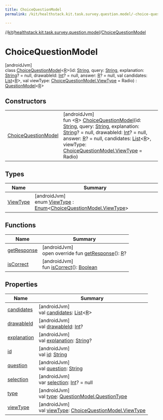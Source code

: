 ```yaml
---
title: ChoiceQuestionModel
permalink: /kit/healthstack.kit.task.survey.question.model/-choice-question-model/index.html

---
```

//[kit](/kit.html)/[healthstack.kit.task.survey.question.model](../index.html)/[ChoiceQuestionModel](index.html)



# ChoiceQuestionModel



[androidJvm]\
class [ChoiceQuestionModel](index.html)&lt;[R](index.html)&gt;(id: [String](https://kotlinlang.org/api/latest/jvm/stdlib/kotlin/-string/index.html), query: [String](https://kotlinlang.org/api/latest/jvm/stdlib/kotlin/-string/index.html), explanation: [String](https://kotlinlang.org/api/latest/jvm/stdlib/kotlin/-string/index.html)? = null, drawableId: [Int](https://kotlinlang.org/api/latest/jvm/stdlib/kotlin/-int/index.html)? = null, answer: [R](index.html)? = null, val candidates: [List](https://kotlinlang.org/api/latest/jvm/stdlib/kotlin.collections/-list/index.html)&lt;[R](index.html)&gt;, val viewType: [ChoiceQuestionModel.ViewType](-view-type/index.html) = Radio) : [QuestionModel](../-question-model/index.html)&lt;[R](index.html)&gt;



## Constructors


| | |
|---|---|
| [ChoiceQuestionModel](-choice-question-model.html) | [androidJvm]<br>fun &lt;[R](index.html)&gt; [ChoiceQuestionModel](-choice-question-model.html)(id: [String](https://kotlinlang.org/api/latest/jvm/stdlib/kotlin/-string/index.html), query: [String](https://kotlinlang.org/api/latest/jvm/stdlib/kotlin/-string/index.html), explanation: [String](https://kotlinlang.org/api/latest/jvm/stdlib/kotlin/-string/index.html)? = null, drawableId: [Int](https://kotlinlang.org/api/latest/jvm/stdlib/kotlin/-int/index.html)? = null, answer: [R](index.html)? = null, candidates: [List](https://kotlinlang.org/api/latest/jvm/stdlib/kotlin.collections/-list/index.html)&lt;[R](index.html)&gt;, viewType: [ChoiceQuestionModel.ViewType](-view-type/index.html) = Radio) |


## Types


| Name | Summary |
|---|---|
| [ViewType](-view-type/index.html) | [androidJvm]<br>enum [ViewType](-view-type/index.html) : [Enum](https://kotlinlang.org/api/latest/jvm/stdlib/kotlin/-enum/index.html)&lt;[ChoiceQuestionModel.ViewType](-view-type/index.html)&gt; |


## Functions


| Name | Summary |
|---|---|
| [getResponse](get-response.html) | [androidJvm]<br>open override fun [getResponse](get-response.html)(): [R](index.html)? |
| [isCorrect](../-question-model/is-correct.html) | [androidJvm]<br>fun [isCorrect](../-question-model/is-correct.html)(): [Boolean](https://kotlinlang.org/api/latest/jvm/stdlib/kotlin/-boolean/index.html) |


## Properties


| Name | Summary |
|---|---|
| [candidates](candidates.html) | [androidJvm]<br>val [candidates](candidates.html): [List](https://kotlinlang.org/api/latest/jvm/stdlib/kotlin.collections/-list/index.html)&lt;[R](index.html)&gt; |
| [drawableId](../-question-model/drawable-id.html) | [androidJvm]<br>val [drawableId](../-question-model/drawable-id.html): [Int](https://kotlinlang.org/api/latest/jvm/stdlib/kotlin/-int/index.html)? |
| [explanation](../-question-model/explanation.html) | [androidJvm]<br>val [explanation](../-question-model/explanation.html): [String](https://kotlinlang.org/api/latest/jvm/stdlib/kotlin/-string/index.html)? |
| [id](../-question-model/id.html) | [androidJvm]<br>val [id](../-question-model/id.html): [String](https://kotlinlang.org/api/latest/jvm/stdlib/kotlin/-string/index.html) |
| [question](../-question-model/question.html) | [androidJvm]<br>val [question](../-question-model/question.html): [String](https://kotlinlang.org/api/latest/jvm/stdlib/kotlin/-string/index.html) |
| [selection](selection.html) | [androidJvm]<br>var [selection](selection.html): [Int](https://kotlinlang.org/api/latest/jvm/stdlib/kotlin/-int/index.html)? = null |
| [type](../-question-model/type.html) | [androidJvm]<br>val [type](../-question-model/type.html): [QuestionModel.QuestionType](../-question-model/-question-type/index.html) |
| [viewType](view-type.html) | [androidJvm]<br>val [viewType](view-type.html): [ChoiceQuestionModel.ViewType](-view-type/index.html) |

